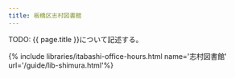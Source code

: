 ```yaml
---
title: 板橋区志村図書館
---
```


TODO: {{ page.title }}について記述する。

{% include libraries/itabashi-office-hours.html name='志村図書館' url='/guide/lib-shimura.html'%}

